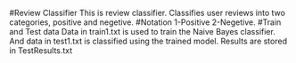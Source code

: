 #Review Classifier
This is review classifier. Classifies user reviews into two categories, positive and negetive.
#Notation
1-Positive
2-Negetive.
#Train and Test data
Data in train1.txt is used to train the Naive Bayes classifier. And data in test1.txt is classified using the trained model.
Results are stored in TestResults.txt
